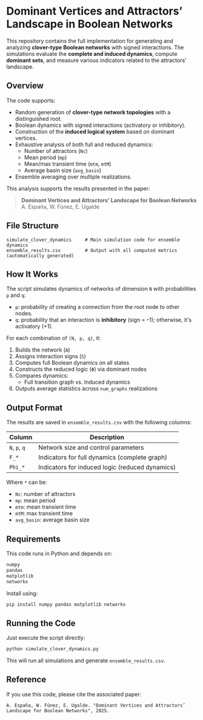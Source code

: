 # Dominant Vertices and Attractors’ Landscape in Boolean Networks

This repository contains the full implementation for generating and analyzing **clover-type Boolean networks** with signed interactions. The simulations evaluate the **complete and induced dynamics**, compute **dominant sets**, and measure various indicators related to the attractors’ landscape.

## Overview

The code supports:

- Random generation of **clover-type network topologies** with a distinguished root.
- Boolean dynamics with signed interactions (activatory or inhibitory).
- Construction of the **induced logical system** based on dominant vertices.
- Exhaustive analysis of both full and reduced dynamics:
  - Number of attractors (`Nc`)
  - Mean period (`mp`)
  - Mean/max transient time (`mtm`, `mtM`)
  - Average basin size (`avg_basin`)
- Ensemble averaging over multiple realizations.

This analysis supports the results presented in the paper:

> **Dominant Vertices and Attractors’ Landscape for Boolean Networks**  
> A. España, W. Fúnez, E. Ugalde

## File Structure

```
simulate_clover_dynamics     # Main simulation code for ensemble dynamics
ensemble_results.csv         # Output with all computed metrics (automatically generated)
```

## How It Works

The script simulates dynamics of networks of dimension `N` with probabilities `p` and `q`:

- `p`: probability of creating a connection from the root node to other nodes.
- `q`: probability that an interaction is **inhibitory** (sign = –1); otherwise, it's activatory (+1).

For each combination of `(N, p, q)`, it:

1. Builds the network (`A`)
2. Assigns interaction signs (`S`)
3. Computes full Boolean dynamics on all states
4. Constructs the reduced logic (`Φ`) via dominant nodes
5. Compares dynamics:
   - Full transition graph vs. Induced dynamics
6. Outputs average statistics across `num_graphs` realizations

## Output Format

The results are saved in `ensemble_results.csv` with the following columns:

| Column             | Description                                        |
|--------------------|----------------------------------------------------|
| `N`, `p`, `q`      | Network size and control parameters                |
| `F_*`              | Indicators for full dynamics (complete graph)      |
| `Phi_*`            | Indicators for induced logic (reduced dynamics)    |

Where `*` can be:
- `Nc`: number of attractors
- `mp`: mean period
- `mtm`: mean transient time
- `mtM`: max transient time
- `avg_basin`: average basin size

## Requirements

This code runs in Python and depends on:

```bash
numpy
pandas
matplotlib
networkx
```

Install using:

```bash
pip install numpy pandas matplotlib networkx
```

## Running the Code

Just execute the script directly:

```bash
python simulate_clover_dynamics.py
```

This will run all simulations and generate `ensemble_results.csv`.

## Reference

If you use this code, please cite the associated paper:

```
A. España, W. Fúnez, E. Ugalde. "Dominant Vertices and Attractors’ Landscape for Boolean Networks", 2025.
```
